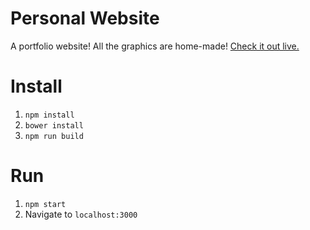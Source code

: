# Personal Website

A portfolio website! All the graphics are home-made! [Check it out live.](http://www.gavirawson.com/)



# Install

1. `npm install`
2. `bower install`
2. `npm run build`

# Run

1. `npm start`
2. Navigate to `localhost:3000` 
